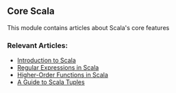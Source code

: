 ## Core Scala

This module contains articles about Scala's core features

### Relevant Articles: 

- [Introduction to Scala](https://www.baeldung.com/scala-intro)
- [Regular Expressions in Scala](https://www.baeldung.com/scala/regular-expressions)
- [Higher-Order Functions in Scala](https://www.baeldung.com/scala/higher-order-functions)
- [A Guide to Scala Tuples](https://www.baeldung.com/scala/tuples)
